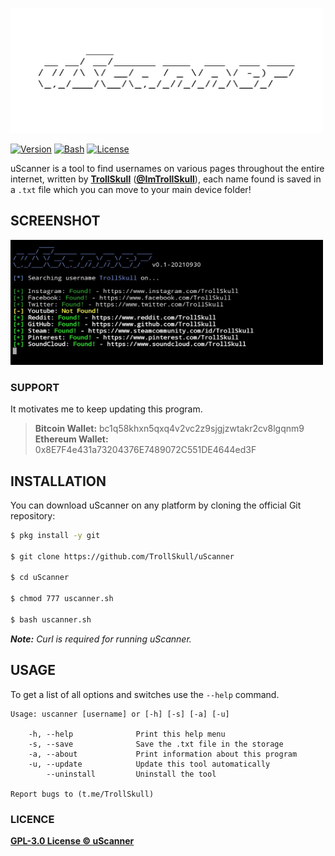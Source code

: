 <p align="left">
<img src="/resources/uscanner.jpg" width="500" height="200"/>

[![Version](https://img.shields.io/badge/Version-0.1%2020210930-green)]()
[![Bash](https://img.shields.io/badge/Made%20with-Bash-blue)]()
[![License](https://img.shields.io/badge/License-GPL%203.0-yellow)]()

uScanner is a tool to find usernames on various pages throughout the entire internet, written by **[TrollSkull](https://github.com/TrollSkull)** (**[@ImTrollSkull](https://twitter.com/ImTrollSkull)**), each name found is saved in a `.txt` file which you can move to your main device folder!


## SCREENSHOT

<img src="/resources/screenshot.jpg" width="500" height="200"/>

### SUPPORT

It motivates me to keep updating this program.

> **Bitcoin Wallet:** bc1q58khxn5qxq4v2vc2z9sjgjzwtakr2cv8lgqnm9 </br>
> **Ethereum Wallet:** 0x8E7F4e431a73204376E7489072C551DE4644ed3F

## INSTALLATION

You can download uScanner on any platform by cloning the official Git repository:

```bash
$ pkg install -y git 

$ git clone https://github.com/TrollSkull/uScanner

$ cd uScanner
    
$ chmod 777 uscanner.sh
    
$ bash uscanner.sh
```

*__Note:__ Curl is required for running uScanner.*

## USAGE

To get a list of all options and switches use the `--help` command.

    Usage: uscanner [username] or [-h] [-s] [-a] [-u]

        -h, --help              Print this help menu
        -s, --save              Save the .txt file in the storage
        -a, --about             Print information about this program
        -u, --update            Update this tool automatically
            --uninstall         Uninstall the tool

    Report bugs to (t.me/TrollSkull)
    
### LICENCE

**[GPL-3.0 License © uScanner](https://github.com/TrollSkull/uScanner/blob/main/LICENSE)**
